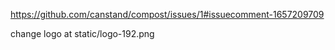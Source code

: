 https://github.com/canstand/compost/issues/1#issuecomment-1657209709

change logo at static/logo-192.png